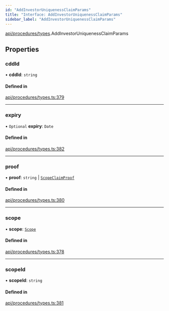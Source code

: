 ```yaml
---
id: "AddInvestorUniquenessClaimParams"
title: "Interface: AddInvestorUniquenessClaimParams"
sidebar_label: "AddInvestorUniquenessClaimParams"
---
```


[api/procedures/types](../../../../../modules/API/Procedures/Types/Types.md).AddInvestorUniquenessClaimParams

## Properties

### cddId

• **cddId**: `string`

#### Defined in

[api/procedures/types.ts:379](https://github.com/PolymeshAssociation/polymesh-sdk/blob/5a778578/src/api/procedures/types.ts#L379)

___

### expiry

• `Optional` **expiry**: `Date`

#### Defined in

[api/procedures/types.ts:382](https://github.com/PolymeshAssociation/polymesh-sdk/blob/5a778578/src/api/procedures/types.ts#L382)

___

### proof

• **proof**: `string` \| [`ScopeClaimProof`](../ScopeClaimProof/ScopeClaimProof.md)

#### Defined in

[api/procedures/types.ts:380](https://github.com/PolymeshAssociation/polymesh-sdk/blob/5a778578/src/api/procedures/types.ts#L380)

___

### scope

• **scope**: [`Scope`](../../../../Types/Scope/Scope.md)

#### Defined in

[api/procedures/types.ts:378](https://github.com/PolymeshAssociation/polymesh-sdk/blob/5a778578/src/api/procedures/types.ts#L378)

___

### scopeId

• **scopeId**: `string`

#### Defined in

[api/procedures/types.ts:381](https://github.com/PolymeshAssociation/polymesh-sdk/blob/5a778578/src/api/procedures/types.ts#L381)
